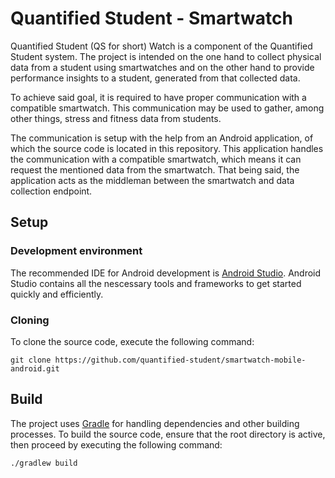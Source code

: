 # Quantified Student - Smartwatch

Quantified Student (QS for short) Watch is a component of the Quantified Student system.
The project is intended on the one hand to collect physical data from a student using smartwatches and on the other hand to provide performance insights to a student, generated from that collected data.

To achieve said goal, it is required to have proper communication with a compatible smartwatch.
This communication may be used to gather, among other things, stress and fitness data from students.

The communication is setup with the help from an Android application, of which the source code is located in this repository.
This application handles the communication with a compatible smartwatch, which means it can request the mentioned data from the smartwatch.
That being said, the application acts as the middleman between the smartwatch and data collection endpoint.

## Setup

### Development environment

The recommended IDE for Android development is [Android Studio](https://developer.android.com/studio).
Android Studio contains all the nescessary tools and frameworks to get started quickly and efficiently.

### Cloning

To clone the source code, execute the following command:

```
git clone https://github.com/quantified-student/smartwatch-mobile-android.git
```

## Build

The project uses [Gradle](https://docs.gradle.org/current/userguide/what_is_gradle.html) for handling dependencies and other building processes.
To build the source code, ensure that the root directory is active, then proceed by executing the following command:

```
./gradlew build
```

